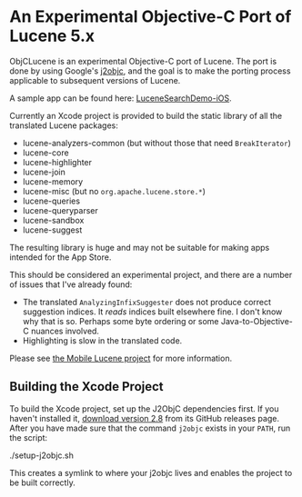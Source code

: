 An Experimental Objective-C Port of Lucene 5.x
==============================================

ObjCLucene is an experimental Objective-C port of Lucene. The port is done
by using Google's [j2objc](http://j2objc.org), and the goal is to make the
porting process applicable to subsequent versions of Lucene.

A sample app can be found here:
[LuceneSearchDemo-iOS](https://github.com/lukhnos/LuceneSearchDemo-iOS).

Currently an Xcode project is provided to build the static library of all
the translated Lucene packages:

* lucene-analyzers-common (but without those that need `BreakIterator`)
* lucene-core
* lucene-highlighter
* lucene-join
* lucene-memory
* lucene-misc (but no `org.apache.lucene.store.*`)
* lucene-queries
* lucene-queryparser
* lucene-sandbox
* lucene-suggest

The resulting library is huge and may not be suitable for making apps intended
for the App Store.

This should be considered an experimental project, and there are a number of
issues that I've already found:

* The translated `AnalyzingInfixSuggester` does not produce correct suggestion
  indices. It *reads* indices built elsewhere fine. I don't know why that is
  so. Perhaps some byte ordering or some Java-to-Objective-C nuances
  involved.
* Highlighting is slow in the translated code.

Please see [the Mobile Lucene project](https://github.com/lukhnos/mobilelucene)
for more information.


Building the Xcode Project
--------------------------

To build the Xcode project, set up the J2ObjC dependencies first. If you
haven't installed it, [download version 2.8](https://github.com/google/j2objc/releases/tag/2.8)
from its GitHub releases page. After you have made sure that the command
`j2objc` exists in your `PATH`, run the script:

  ./setup-j2objc.sh

This creates a symlink to where your j2objc lives and enables the project to be
built correctly.
